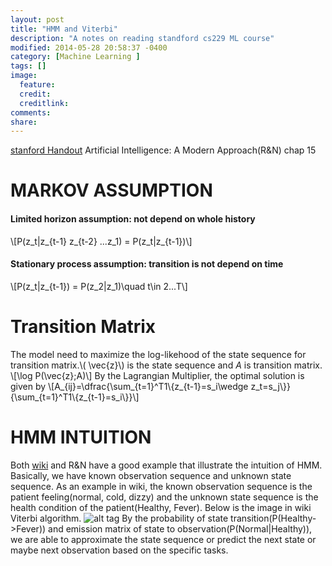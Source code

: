 ```yaml
---
layout: post
title: "HMM and Viterbi"
description: "A notes on reading standford cs229 ML course"
modified: 2014-05-28 20:58:37 -0400
category: [Machine Learning ]
tags: []
image:
  feature: 
  credit: 
  creditlink: 
comments: 
share: 
---
```

[stanford Handout](http://cs229.stanford.edu/section/cs229-hmm.pdf)
Artificial Intelligence: A Modern Approach(R&N) chap 15

# MARKOV ASSUMPTION

#### Limited horizon assumption: not depend on whole history 
\\[P(z\_t|z\_{t-1} z\_{t-2} ...z\_1) = P(z\_t|z\_{t-1})\\]

#### Stationary process assumption: transition is not depend on time
\\[P(z_t|z_{t-1}) = P(z_2|z_1)\quad t\in 2...T\\]

# Transition Matrix
The model need to maximize the log-likehood of the state sequence for transition matrix.\\( \vec{z}\\) is the state sequence and $A$ is transition matrix.
\\[\log P(\vec{z};A)\\]
By the Lagrangian Multiplier, the optimal solution is given by 
\\[A\_{ij}=\dfrac{\sum\_{t=1}^T1\\{z\_{t-1}=s_i\wedge z_t=s_j\\}}{\sum\_{t=1}^T1\\{z\_{t-1}=s_i\\}}\\]

# HMM INTUITION
Both [wiki](http://en.wikipedia.org/wiki/Viterbi_algorithm) and R&N have a good example that illustrate the intuition of HMM. Basically, we have known observation sequence and unknown state sequence. As an example in wiki, the known observation sequence is the patient feeling(normal, cold, dizzy) and the unknown state sequence is the health condition of the patient(Healthy, Fever). Below is the image in wiki Viterbi algorithm.
![alt tag]({{site.url}}/images/An_example_of_HMM.png)
By the probability of state transition(P(Healthy->Fever)) and emission matrix of state to observation(P(Normal|Healthy)), we are able to approximate the state sequence or predict the next state or maybe next observation based on the specific tasks.


